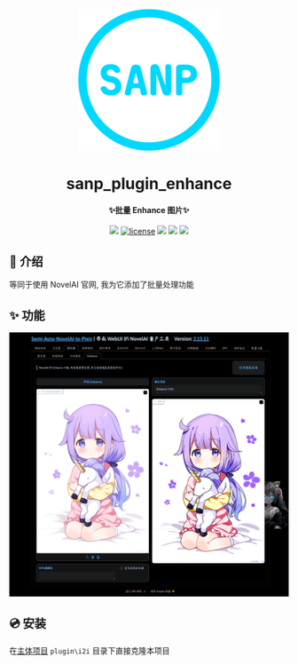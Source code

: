 <p align="center" >
  <img src="https://github.com/zhulinyv/sanp_plugin_random_artists/blob/main/images/logo.png?raw=true" width="256" height="256" alt="SANP"></a>
</p>
<h1 align="center">sanp_plugin_enhance</h1>
<h4 align="center">✨批量 Enhance 图片✨</h4>

<p align="center">
    <img src="https://img.shields.io/badge/Python-3.10+-blue">
    <a href="https://github.com/zhulinyv/sanp_plugin_enhance/raw/main/LICENSE"><img src="https://img.shields.io/github/license/zhulinyv/sanp_plugin_enhance" alt="license"></a>
    <img src="https://img.shields.io/github/issues/zhulinyv/sanp_plugin_enhance">
    <img src="https://img.shields.io/github/stars/zhulinyv/sanp_plugin_enhance">
    <img src="https://img.shields.io/github/forks/zhulinyv/sanp_plugin_enhance">
</p>

## 💬 介绍

等同于使用 NovelAI 官网, 我为它添加了批量处理功能

## ✨ 功能

![iamge](./img/1.png)

## 💿 安装

在[主体项目](https://github.com/zhulinyv/Semi-Auto-NovelAI-to-Pixiv) `plugin\i2i` 目录下直接克隆本项目
